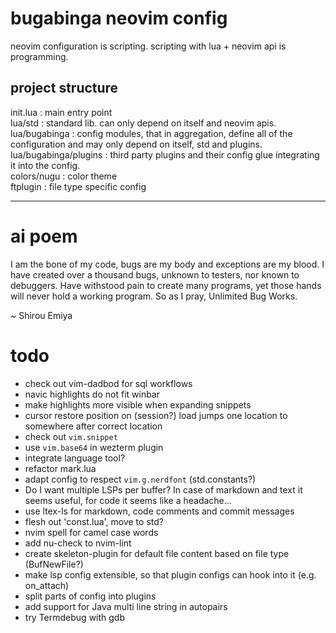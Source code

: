 # bugabinga neovim config

neovim configuration is scripting.
scripting with lua + neovim api is programming.

## project structure

init.lua
: main entry point
\
lua/std
: standard lib. can only depend on itself and neovim apis.
\
lua/bugabinga
: config modules, that in aggregation, define all of the configuration and may
only depend on itself, std and plugins.
\
lua/bugabinga/plugins
: third party plugins and their config glue integrating it into the config.
\
colors/nugu
: color theme
\
ftplugin
: file type specific config

----------

# ai poem

I am the bone of my code, bugs are my body and exceptions are my blood.
I have created over a thousand bugs, unknown to testers, nor known to debuggers.
Have withstood pain to create many programs, yet those hands will never hold a
working program.
So as I pray, Unlimited Bug Works.

~ Shirou Emiya

# todo

* check out vim-dadbod for sql workflows
* navic highlights do not fit winbar
* make highlights more visible when expanding snippets
* cursor restore position on (session?) load jumps one location to somewhere
  after correct location
* check out `vim.snippet`
* use `vim.base64` in wezterm plugin
* integrate language tool?
* refactor mark.lua
* adapt config to respect `vim.g.nerdfont` (std.constants?)
* Do I want multiple LSPs per buffer?
  In case of markdown and text it seems useful, for code it seems like a
  headache...
* use ltex-ls for markdown, code comments and commit messages
* flesh out 'const.lua', move to std?
* nvim spell for camel case words
* add nu-check to nvim-lint
* create skeleton-plugin for default file content based on file type
  (BufNewFile?)
* make lsp config extensible, so that plugin configs can hook into it (e.g.
  on_attach)
* split parts of config into plugins
* add support for Java multi line string in autopairs
* try Termdebug with gdb
